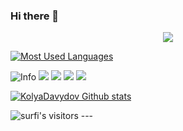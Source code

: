 ### Hi there 👋

<div id="header" align="center">
  <img src="https://media.giphy.com/media/zOvBKUUEERdNm/giphy.gif"/>
</div>

[![Most Used Languages](https://github-readme-stats.vercel.app/api/top-langs/?username=KolyaDavydov&layout=compact&hide_border=true)](https://github.com/KolyaDavydov?tab=repositories)</br>

![Info](https://github-profile-summary-cards.vercel.app/api/cards/profile-details?username=KolyaDavydov&theme=solarized_dark)
![](https://github-profile-summary-cards.vercel.app/api/cards/most-commit-language?username=KolyaDavydov&theme=solarized_dark)
![](https://github-profile-summary-cards.vercel.app/api/cards/repos-per-language?username=KolyaDavydov&theme=solarized_dark)
![](https://github-profile-summary-cards.vercel.app/api/cards/stats?username=KolyaDavydov&theme=solarized_dark)
![](https://github-profile-summary-cards.vercel.app/api/cards/productive-time?username=KolyaDavydov&theme=solarized_dark)


[![KolyaDavydov Github stats](https://github-readme-stats.vercel.app/api?username=KolyaDavydov&count_private=true&show_icons=true&hide=contribs,issues&hide_border=true)](https://github.com/KolyaDavydovn?tab=repositories)

<img alt="surfi's visitors" src="https://komarev.com/ghpvc/?username=KolyaDavydovn&color=blue&style=flat&label=visitors" />
---

<!--
**KolyaDavydov/KolyaDavydov** is a ✨ _special_ ✨ repository because its `README.md` (this file) appears on your GitHub profile.

Here are some ideas to get you started:

- 🔭 I’m currently working on ...
- 🌱 I’m currently learning ...
- 👯 I’m looking to collaborate on ...
- 🤔 I’m looking for help with ...
- 💬 Ask me about ...
- 📫 How to reach me: ...
- 😄 Pronouns: ...
- ⚡ Fun fact: ...
-->

